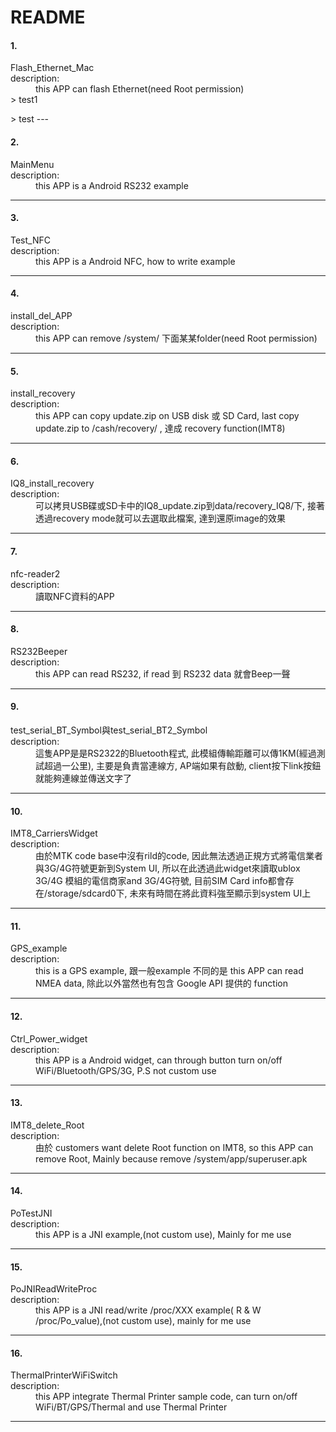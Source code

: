 # README
#### 1. 
<dl>
  <dt>Flash_Ethernet_Mac</dt> 
  <dt>description:</dt>
  <dd>this APP can flash Ethernet(need Root permission)</dd>
> test1
</dl>
> test
---

#### 2. 
<dl>
  <dt>MainMenu<dt/>
  <dt>description:</dt>
  <dd>this APP is a Android RS232 example</dd>
</dl>

---

#### 3.
<dl>
  <dt>Test_NFC</dt>
  <dt>description:</dt>
  <dd>this APP is a Android NFC, how to write example</dd>
</dl>

---

#### 4.
<dl>
  <dt>install_del_APP</dt>
  <dt>description:</dt>
  <dd>this APP can remove /system/ 下面某某folder(need Root permission)<dd>
</dl>

---

#### 5.
<dl>
  <dt>install_recovery</dt>
  <dt>description:</dt>
  <dd>this APP can copy update.zip on USB disk 或 SD Card, last copy update.zip to /cash/recovery/ , 達成 recovery function(IMT8)</dd>
</dl>

---

#### 6.
<dl>
  <dt>IQ8_install_recovery</dt> 
  <dt>description:</dt>
  <dd>可以拷貝USB碟或SD卡中的IQ8_update.zip到data/recovery_IQ8/下, 接著透過recovery mode就可以去選取此檔案, 達到還原image的效果</dd>
</dl>

---

#### 7.
<dl>
  <dt>nfc-reader2</dt>
  <dt>description:</dt>
  <dd>讀取NFC資料的APP</dd>
</dl>

---

#### 8.
<dl>
  <dt>RS232Beeper</dt>
  <dt>description:</dt>
  <dd>this APP can read RS232, if read 到 RS232 data 就會Beep一聲</dd>
</dl>

---

#### 9.
<dl>
  <dt>test_serial_BT_Symbol與test_serial_BT2_Symbol</dt>
  <dt>description:</dt>
  <dd>這隻APP是是RS2322的Bluetooth程式, 此模組傳輸距離可以傳1KM(經過測試超過一公里), 主要是負責當連線方, AP端如果有啟動, client按下link按鈕就能夠連線並傳送文字了</dd>
</dl>

---

#### 10. 
<dl>
  <dt>IMT8_CarriersWidget</dt>
  <dt>description:</dt>
  <dd>由於MTK code base中沒有rild的code, 因此無法透過正規方式將電信業者與3G/4G符號更新到System UI, 所以在此透過此widget來讀取ublox 3G/4G 模組的電信商家and 3G/4G符號, 目前SIM Card info都會存在/storage/sdcard0下, 未來有時間在將此資料強至顯示到system UI上</dd>
</dl>

---

#### 11.
<dl>
  <dt>GPS_example</dt>
  <dt>description:</dt>
  <dd>this is a GPS example, 跟一般example 不同的是 this APP can read NMEA data, 除此以外當然也有包含 Google API 提供的 function</dd>
</dl>

---

#### 12.
<dl>
  <dt>Ctrl_Power_widget</dt>
  <dt>description:</dt>
  <dd>this APP is a Android widget, can through button turn on/off WiFi/Bluetooth/GPS/3G, P.S not custom use</dd>
</dl>

---

#### 13.
<dl>
  <dt>IMT8_delete_Root</dt>
  <dt>description:</dt>
  <dd>由於 customers want delete Root function on IMT8, so this APP can remove Root, Mainly because remove /system/app/superuser.apk</dd>
</dl>

---

#### 14.
<dl>
  <dt>PoTestJNI</dt>
  <dt>description:</dt>
  <dd>this APP is a JNI example,(not custom use), Mainly for me use</dd>
</dl>

---

#### 15.
<dl>
  <dt>PoJNIReadWriteProc</dt>
  <dt>description:</dt>
  <dd>this APP is a JNI read/write /proc/XXX example( R & W /proc/Po_value),(not custom use), mainly for me use</dd>
</dl>

---

#### 16.
<dl>
  <dt>ThermalPrinterWiFiSwitch</dt>
  <dt>description:</dt>
  <dd>this APP integrate Thermal Printer sample code, can turn on/off WiFi/BT/GPS/Thermal and use Thermal Printer</dd>
</dl>

---
